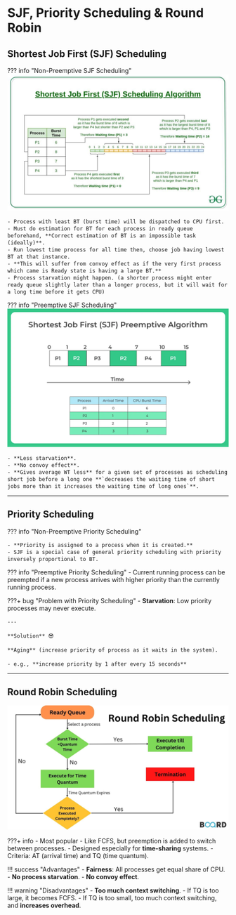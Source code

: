 # SJF, Priority Scheduling & Round Robin

## Shortest Job First (SJF) Scheduling

??? info "Non-Preemptive SJF Scheduling"
    ![Non-Preemptive SJF Scheduling](../../../images/os/sjf-non-preemptive.jpg)

    - Process with least BT (burst time) will be dispatched to CPU first.
    - Must do estimation for BT for each process in ready queue beforehand, **Correct estimation of BT is an impossible task (ideally)**.
    - Run lowest time process for all time then, choose job having lowest BT at that instance.
    - **This will suffer from convoy effect as if the very first process which came is Ready state is having a large BT.**
    - Process starvation might happen. (a shorter process might enter ready queue slightly later than a longer process, but it will wait for a long time before it gets CPU)

??? info "Preemptive SJF Scheduling"
    ![Preemptive SJF Scheduling](../../../images/os/sjf-preemptive.webp)
    
    - **Less starvation**.
    - **No convoy effect**.
    - **Gives average WT less** for a given set of processes as scheduling short job before a long one **`decreases the waiting time of short jobs more than it increases the waiting time of long ones`**.

---

## Priority Scheduling 

??? info "Non-Preemptive Priority Scheduling"

    - **Priority is assigned to a process when it is created.**
    - SJF is a special case of general priority scheduling with priority inversely proportional to BT.

??? info "Preemptive Priority Scheduling"
    - Current running process can be preempted if a new process arrives with higher priority than the currently running process.

???+ bug "Problem with Priority Scheduling"
    - **Starvation**: Low priority processes may never execute.

    ---

    **Solution** 😎
    
    **Aging** (increase priority of process as it waits in the system).

    - e.g., **increase priority by 1 after every 15 seconds**

---

## Round Robin Scheduling

![round robin](../../../images/os/round-robin.jpg)

???+ info 
    - Most popular
    - Like FCFS, but preemption is added to switch between processes.
    - Designed especially for **time-sharing** systems.
    - Criteria: AT (arrival time) and TQ (time quantum).

!!! success "Advantages"
    - **Fairness**: All processes get equal share of CPU.
    - **No process starvation**.
    - **No convoy effect**.

!!! warning "Disadvantages"
    - **Too much context switching**.
    - If TQ is too large, it becomes FCFS.
    - If TQ is too small, too much context switching, and **increases overhead**.